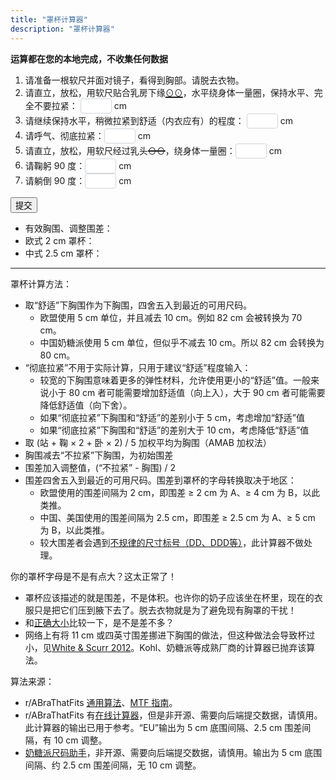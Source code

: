 ```yaml
---
title: "罩杯计算器"
description: "罩杯计算器"
---
```


<style>
  input {
    color: #495057;
    border: 1px solid #ced4da;
    border-radius: 0.25rem;
    /*transition: border-color 0.15s ease-in-out, box-shadow 0.15s ease-in-out;*/
    padding: 1px;
    height: 1.8em;
    width: 50px;
  }
  input:focus {
    color: #495057;
    outline: 0;
    border-image: url(/images/shadow-i.png) 30 30 stretch;
    border-image-width: 3px;
    border-image-outset: 0px;
  }
</style>

**运算都在您的本地完成，不收集任何数据**

1. 请准备一根软尺并面对镜子，看得到胸部。请脱去衣物。
1. 请直立，放松，用软尺贴合乳房下缘<span style="text-decoration:underline; text-decoration-thickness: 2px;">⊙⊙</span>，水平绕身体一量圈，保持水平、完全不要拉紧： <input type="text" id="und-loose"/> cm
1. 请继续保持水平，稍微拉紧到舒适（内衣应有）的程度： <input type="text" id="und-snug"/> cm
1. 请呼气、彻底拉紧：<input type="text" id="und-tight"/> cm
1. 请直立，放松，用软尺经过乳头<span style="text-decoration:line-through; text-decoration-thickness: 2px;">⊙⊙</span>，绕身体一量圈：<input type="text" id="up-up"/> cm
1. 请鞠躬 90 度：<input type="text" id="up-lean"/> cm
1. 请躺倒 90 度：<input type="text" id="up-down"/> cm

<button onclick="cup()" type="submit">提交</button>

<ul id="results">
<li>有效胸围、调整围差：<span id="diff"></span></li>
<li>欧式 2 cm 罩杯：<span id="eu"></span></li>
<li>中式 2.5 cm 罩杯：<span id="cn"></span></li>
</ul>

* * *

罩杯计算方法：

- 取“舒适”下胸围作为下胸围，四舍五入到最近的可用尺码。
  - 欧盟使用 5 cm 单位，并且减去 10 cm。例如 82 cm 会被转换为 70 cm。
  - 中国奶糖派使用 5 cm 单位，但似乎不减去 10 cm。所以 82 cm 会转换为 80 cm。
- “彻底拉紧”不用于实际计算，只用于建议“舒适”程度输入：
  - 较宽的下胸围意味着更多的弹性材料，允许使用更小的“舒适”值。一般来说小于 80 cm 者可能需要增加舒适值（向上入），大于 90 cm 者可能需要降低舒适值（向下舍）。
  - 如果“彻底拉紧”下胸围和“舒适”的差别小于 5 cm，考虑增加“舒适”值
  - 如果“彻底拉紧”下胸围和“舒适”的差别大于 10 cm，考虑降低“舒适”值
- 取 (站 + 鞠 &times; 2 + 卧 &times; 2) / 5 加权平均为胸围（AMAB 加权法）
- 胸围减去“不拉紧”下胸围，为初始围差
- 围差加入调整值，(“不拉紧” - 胸围) / 2
- 围差四舍五入到最近的可用尺码。围差到罩杯的字母转换取决于地区：
  - 欧盟使用的围差间隔为 2 cm，即围差 ≥ 2 cm 为 A、≥ 4 cm 为 B，以此类推。
  - 中国、美国使用的围差间隔为 2.5 cm，即围差 ≥ 2.5 cm 为 A、≥ 5 cm 为 B，以此类推。
  - 较大围差者会遇到[不规律的尺寸标号（DD、DDD等）](https://en.wikipedia.org/w/index.php?title=Bra_size&oldid=1181336261#The_meaning_of_cup_sizes_varies)，此计算器不做处理。

你的罩杯字母是不是有点大？这太正常了！
* 罩杯应该描述的就是围差，不是体积。也许你的奶子应该坐在杯里，现在的衣服只是把它们压到腋下去了。脱去衣物就是为了避免现有胸罩的干扰！
* 和[正确大小](https://www.reddit.com/r/ABraThatFits/wiki/beginners_guide/#wiki_believe_your_size)比较一下，是不是差不多？
* 网络上有将 11 cm 或四英寸围差挪进下胸围的做法，但这种做法会导致杯过小，见[White & Scurr 2012](https://sci-hub.se/https://www.tandfonline.com/doi/abs/10.1080/00140139.2011.647096)。Kohl、奶糖派等成熟厂商的计算器已抛弃该算法。

算法来源：
* r/ABraThatFits [通用算法](https://www.reddit.com/r/ABraThatFits/wiki/manual_sizing_guide/)、[MTF 指南](https://www.reddit.com/r/ABraThatFits/wiki/mtfguide/)。
* r/ABraThatFits 有[在线计算器](https://www.abrathatfits.org/calculator.php)，但是非开源、需要向后端提交数据，请慎用。此计算器的输出已用于参考。“EU”输出为 5 cm 底围间隔、2.5 cm 围差间隔，有 10 cm 调整。
* [奶糖派尺码助手](https://sizehelp.naitangpai.com/h5pc/pc.html)，非开源、需要向后端提交数据，请慎用。输出为 5 cm 底围间隔、约 2.5 cm 围差间隔，无 10 cm 调整。

<script type="text/javascript">
function stringify_cup(n) {
  var cup_to_letter = ["AA，买少女小背心去吧", "A", "B", "C", "D", "E", "F", "G"];
  if (isNaN(n))
    return "数值错误，再检查检查吧";
  if (n < 0)
    return "小妹妹你还不需要穿内衣哦";
  if (n > cup_to_letter.length)
    return "你胸大你说了算（罩杯超出 MtF.wiki 预设）";
  return cup_to_letter[n];
}
function cup() {
  var $id = window.document.getElementById.bind(window.document);
  
  // Calculate
  var und_l = Number($id("und-loose").value) || NaN;
  var und_s = Number($id("und-snug").value) || NaN; 
  var und_t = Number($id("und-tight").value) || NaN;
  var up_u = Number($id("up-up").value) || NaN;
  var up_l = Number($id("up-lean").value) || NaN;
  var up_d = Number($id("up-down").value) || NaN;

  // EU, CN use 5 cm bands 
  var under = Math.round(und_s / 5) * 5;
  var upper = (up_u * 2 + up_l + up_d * 2) / 5;
  var diff = upper - und_l + (und_l - under) / 2;

  var cup_eu = Math.floor(diff / 2);
  var cup_cn = Math.floor(diff / 2.5);

  $id("diff").innerText = under + ", " + diff.toFixed(2);
  if (isNaN(diff)) {
    $id("diff").innerText = "数值错误，再检查检查吧";
  }

  // EU performs -10 adjustment, see https://www.reddit.com/r/ABraThatFits/wiki/sizing_systems/
  // CN Candy Pie does not do the same
  $id("eu").innerText = '' + (under - 10) + stringify_cup(cup_eu);
  $id("cn").innerText = '' + (under) + stringify_cup(cup_cn);
}

</script>
